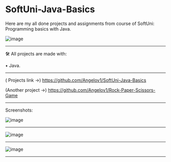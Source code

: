
# SoftUni-Java-Basics
Here are my all done projects and assignments from course of SoftUni: Programming basics with Java.

![image](https://user-images.githubusercontent.com/117378467/203246326-9c6d477c-ab80-4a4d-bcf6-803deba416df.png) 



______________________________________________________________________________________


🛠 All projects are made with:

• Java.

______________________________________________________________________________________

( Projects link ->) https://github.com/Angelov1/SoftUni-Java-Basics

(Another project ->) https://github.com/Angelov1/Rock-Paper-Scissors-Game
______________________________________________________________________________________

Screenshots:

![image](https://user-images.githubusercontent.com/117378467/204111364-02c618f1-28b4-4786-b70c-9135d471aa30.png)
______________________________________________________________________________________

![image](https://user-images.githubusercontent.com/117378467/204111333-cbd08f44-04a4-45cd-aca3-7f15ba4d240a.png)

______________________________________________________________________________________

![image](https://user-images.githubusercontent.com/117378467/204111493-386b911f-ce2b-4c81-8e10-7ebc8fbb92f4.png)

______________________________________________________________________________________
















